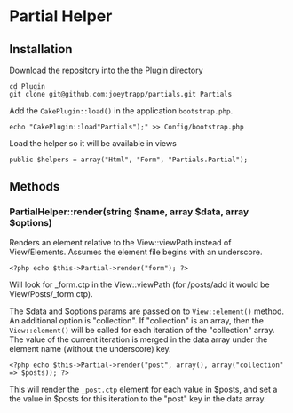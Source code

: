 # Partial Helper

## Installation

Download the repository into the the Plugin directory

	cd Plugin
	git clone git@github.com:joeytrapp/partials.git Partials
	
Add the `CakePlugin::load()` in the application `bootstrap.php`.

	echo "CakePlugin::load"Partials");" >> Config/bootstrap.php

Load the helper so it will be available in views

	public $helpers = array("Html", "Form", "Partials.Partial");

## Methods

### PartialHelper::render(string $name, array $data, array $options)

Renders an element relative to the View::viewPath instead of View/Elements. Assumes the element file begins with an underscore.

	<?php echo $this->Partial->render("form"); ?>

Will look for \_form.ctp in the View::viewPath (for /posts/add it would be View/Posts/\_form.ctp).

The $data and $options params are passed on to `View::element()` method. An additional option is "collection". If "collection" is an array, then the `View::element()` will be called for each iteration of the "collection" array. The value of the current iteration is merged in the data array under the element name (without the underscore) key.

	<?php echo $this->Partial->render("post", array(), array("collection" => $posts)); ?>

This will render the `_post.ctp` element for each value in $posts, and set a the value in $posts for this iteration to the "post" key in the data array.